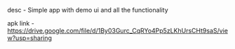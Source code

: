 
desc - Simple app with demo ui and all the functionality

apk link - https://drive.google.com/file/d/1By03Gurc_CqRYo4Pp5zLKhUrsCHt9saS/view?usp=sharing

